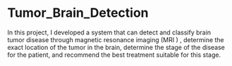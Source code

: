 # Tumor_Brain_Detection
In this project, I developed a system that can detect and classify brain tumor disease through magnetic resonance imaging (MRI ) , determine the exact location of the tumor in the brain, determine the stage of the disease for the patient, and recommend the best treatment suitable for this stage.
